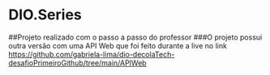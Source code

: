 # DIO.Series
##Projeto realizado com o passo a passo do professor
###O projeto possui outra versão com uma API Web que foi feito durante a live no link https://github.com/gabriela-lima/dio-decolaTech-desafioPrimeiroGithub/tree/main/APIWeb
